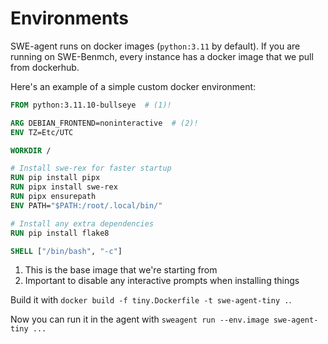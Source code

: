 # Environments

SWE-agent runs on docker images (`python:3.11` by default).
If you are running on SWE-Benmch, every instance has a docker image that we pull from dockerhub.

Here's an example of a simple custom docker environment:

```dockerfile title="tiny.Dockerfile"
FROM python:3.11.10-bullseye  # (1)!

ARG DEBIAN_FRONTEND=noninteractive  # (2)!
ENV TZ=Etc/UTC

WORKDIR /

# Install swe-rex for faster startup
RUN pip install pipx
RUN pipx install swe-rex
RUN pipx ensurepath
ENV PATH="$PATH:/root/.local/bin/"

# Install any extra dependencies
RUN pip install flake8

SHELL ["/bin/bash", "-c"]
```

1. This is the base image that we're starting from
2. Important to disable any interactive prompts when installing things

Build it with `docker build -f tiny.Dockerfile -t swe-agent-tiny .`.

Now you can run it in the agent with `sweagent run --env.image swe-agent-tiny ...`
